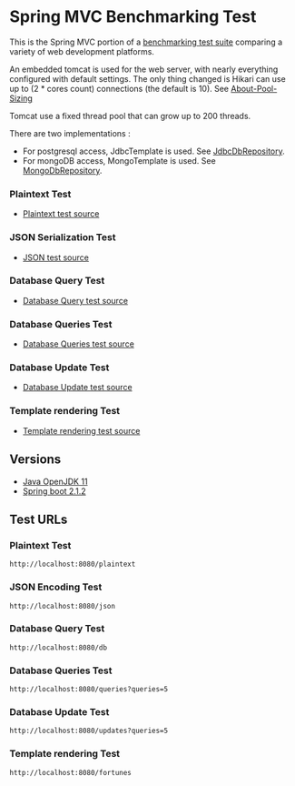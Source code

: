 # Spring MVC Benchmarking Test

This is the Spring MVC portion of a [benchmarking test suite](../) comparing a variety of web development platforms.

An embedded tomcat is used for the web server, with nearly everything configured with default settings.
The only thing changed is Hikari can use up to (2 * cores count) connections (the default is 10).
See [About-Pool-Sizing](https://github.com/brettwooldridge/HikariCP/wiki/About-Pool-Sizing)

Tomcat use a fixed thread pool that can grow up to 200 threads.

There are two implementations :
* For postgresql access, JdbcTemplate is used. See [JdbcDbRepository](src/main/java/hello/JdbcDbRepository.java).
* For mongoDB access, MongoTemplate is used. See [MongoDbRepository](src/main/java/hello/MongoDbRepository.java).

### Plaintext Test

* [Plaintext test source](src/main/java/hello/HelloController.java)

### JSON Serialization Test

* [JSON test source](src/main/java/hello/HelloController.java)

### Database Query Test

* [Database Query test source](src/main/java/hello/HelloController.java)

### Database Queries Test

* [Database Queries test source](src/main/java/hello/HelloController.java)

### Database Update Test

* [Database Update test source](src/main/java/hello/HelloController.java)

### Template rendering Test

* [Template rendering test source](src/main/java/hello/HelloController.java)

## Versions

* [Java OpenJDK 11](http://openjdk.java.net/)
* [Spring boot 2.1.2](https://spring.io/projects/spring-boot)

## Test URLs

### Plaintext Test

    http://localhost:8080/plaintext

### JSON Encoding Test

    http://localhost:8080/json

### Database Query Test

    http://localhost:8080/db

### Database Queries Test

    http://localhost:8080/queries?queries=5

### Database Update Test

    http://localhost:8080/updates?queries=5

### Template rendering Test

    http://localhost:8080/fortunes
